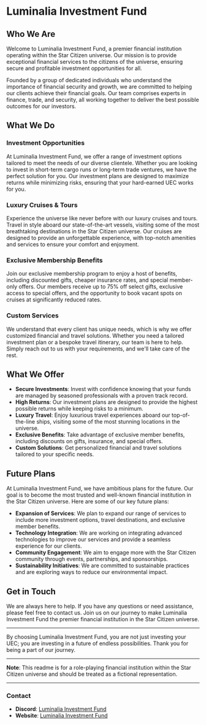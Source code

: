 # Luminalia Investment Fund

## Who We Are

Welcome to Luminalia Investment Fund, a premier financial institution operating within the Star Citizen universe. Our mission is to provide exceptional financial services to the citizens of the universe, ensuring secure and profitable investment opportunities for all.

Founded by a group of dedicated individuals who understand the importance of financial security and growth, we are committed to helping our clients achieve their financial goals. Our team comprises experts in finance, trade, and security, all working together to deliver the best possible outcomes for our investors.

## What We Do

### Investment Opportunities

At Luminalia Investment Fund, we offer a range of investment options tailored to meet the needs of our diverse clientele. Whether you are looking to invest in short-term cargo runs or long-term trade ventures, we have the perfect solution for you. Our investment plans are designed to maximize returns while minimizing risks, ensuring that your hard-earned UEC works for you.

### Luxury Cruises & Tours

Experience the universe like never before with our luxury cruises and tours. Travel in style aboard our state-of-the-art vessels, visiting some of the most breathtaking destinations in the Star Citizen universe. Our cruises are designed to provide an unforgettable experience, with top-notch amenities and services to ensure your comfort and enjoyment.

### Exclusive Membership Benefits

Join our exclusive membership program to enjoy a host of benefits, including discounted gifts, cheaper insurance rates, and special member-only offers. Our members receive up to 75% off select gifts, exclusive access to special offers, and the opportunity to book vacant spots on cruises at significantly reduced rates.

### Custom Services

We understand that every client has unique needs, which is why we offer customized financial and travel solutions. Whether you need a tailored investment plan or a bespoke travel itinerary, our team is here to help. Simply reach out to us with your requirements, and we'll take care of the rest.

## What We Offer

- **Secure Investments**: Invest with confidence knowing that your funds are managed by seasoned professionals with a proven track record.
- **High Returns**: Our investment plans are designed to provide the highest possible returns while keeping risks to a minimum.
- **Luxury Travel**: Enjoy luxurious travel experiences aboard our top-of-the-line ships, visiting some of the most stunning locations in the universe.
- **Exclusive Benefits**: Take advantage of exclusive member benefits, including discounts on gifts, insurance, and special offers.
- **Custom Solutions**: Get personalized financial and travel solutions tailored to your specific needs.

## Future Plans

At Luminalia Investment Fund, we have ambitious plans for the future. Our goal is to become the most trusted and well-known financial institution in the Star Citizen universe. Here are some of our key future plans:

- **Expansion of Services**: We plan to expand our range of services to include more investment options, travel destinations, and exclusive member benefits.
- **Technology Integration**: We are working on integrating advanced technologies to improve our services and provide a seamless experience for our clients.
- **Community Engagement**: We aim to engage more with the Star Citizen community through events, partnerships, and sponsorships.
- **Sustainability Initiatives**: We are committed to sustainable practices and are exploring ways to reduce our environmental impact.

## Get in Touch

We are always here to help. If you have any questions or need assistance, please feel free to contact us. Join us on our journey to make Luminalia Investment Fund the premier financial institution in the Star Citizen universe.

---

By choosing Luminalia Investment Fund, you are not just investing your UEC; you are investing in a future of endless possibilities. Thank you for being a part of our journey.

---


**Note**: This readme is for a role-playing financial institution within the Star Citizen universe and should be treated as a fictional representation.

---

### Contact

- **Discord**: [Luminalia Investment Fund](https://discord.gg/YwBZGsjAQx)
- **Website**: [Luminalia Investment Fund](https://bit.ly/luminalia)
